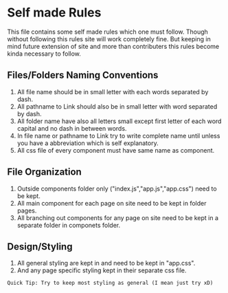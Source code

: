 # Self made Rules

This file contains some self made rules which one must follow. Though without following this rules site will work completely fine. But keeping in mind future extension of site and more than contributers this rules become kinda necessary to follow.

## Files/Folders Naming Conventions

1. All file name should be in small letter with each words separated by dash.
2. All pathname to Link should also be in small letter with word separated by dash.
3. All folder name have also all letters small except first letter of each word capital and no dash in between words.
4. In file name or pathname to Link try to write complete name until unless you have a abbreviation which is self explanatory.
5. All css file of every component must have same name as component.

## File Organization

1. Outside components folder only ("index.js","app.js","app.css") need to be kept.
2. All main component for each page on site need to be kept in folder pages.
3. All branching out components for any page on site need to be kept in a separate folder in componets folder.

## Design/Styling

1. All general styling are kept in and need to be kept in "app.css".
2. And any page specific styling kept in their separate css file.

`Quick Tip: Try to keep most styling as general (I mean just try xD) `
